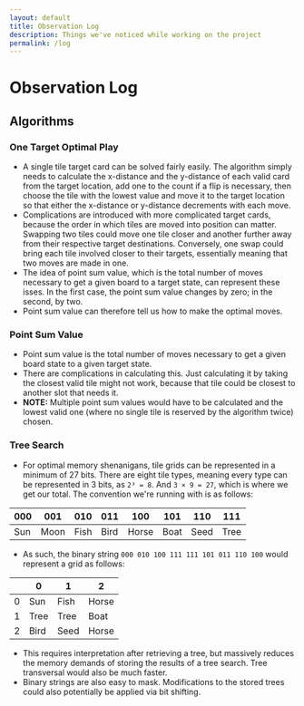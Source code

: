 ```yaml
---
layout: default
title: Observation Log
description: Things we've noticed while working on the project
permalink: /log
---
```


# Observation Log

## Algorithms

### One Target Optimal Play

- A single tile target card can be solved fairly easily. The algorithm simply needs to calculate the x-distance
and the y-distance of each valid card from the target location, add one to the count if a flip is necessary, then
choose the tile with the lowest value and move it to the target location so that either the x-distance or y-distance
decrements with each move.
- Complications are introduced with more complicated target cards, because the order in which tiles are moved into
position can matter. Swapping two tiles could move one tile closer and another further away from their respective
target destinations. Conversely, one swap could bring each tile involved closer to their targets, essentially meaning
that two moves are made in one.
- The idea of point sum value, which is the total number of moves necessary to get a given board to a target state,
can represent these isses. In the first case, the point sum value changes by zero; in the second, by two.
- Point sum value can therefore tell us how to make the optimal moves.

### Point Sum Value

- Point sum value is the total number of moves necessary to get a given board state to a given target state.
- There are complications in calculating this. Just calculating it by taking the closest valid tile might not work,
because that tile could be closest to another slot that needs it.
- **NOTE:** Multiple point sum values would have to be calculated and the lowest valid one (where no single tile is reserved by the algorithm twice) chosen.

### Tree Search

- For optimal memory shenanigans, tile grids can be represented in a minimum of 27 bits. There are eight tile types, meaning every type can be represented in
3 bits, as `2³ = 8`. And `3 × 9 = 27`, which is where we get our total. The convention we're running with is as follows:

| 000 | 001 | 010 | 011 | 100 | 101 | 110 | 111 |
|-----|-----|-----|-----|-----|-----|-----|-----|
| Sun |Moon |Fish |Bird |Horse|Boat |Seed |Tree |


- As such, the binary string `000 010 100 111 111 101 011 110 100` would represent a grid as follows:

|      | 0   | 1 |  2  |
|------|-----|---|-----|
|     0| Sun |Fish|Horse|
|     1| Tree|Tree|Boat|
|     2| Bird|Seed|Horse|

- This requires interpretation after retrieving a tree, but massively reduces the memory demands of storing the results of a tree search. Tree transversal would also be 
much faster.
- Binary strings are also easy to mask. Modifications to the stored trees could also potentially be applied via bit shifting.  



  
    
